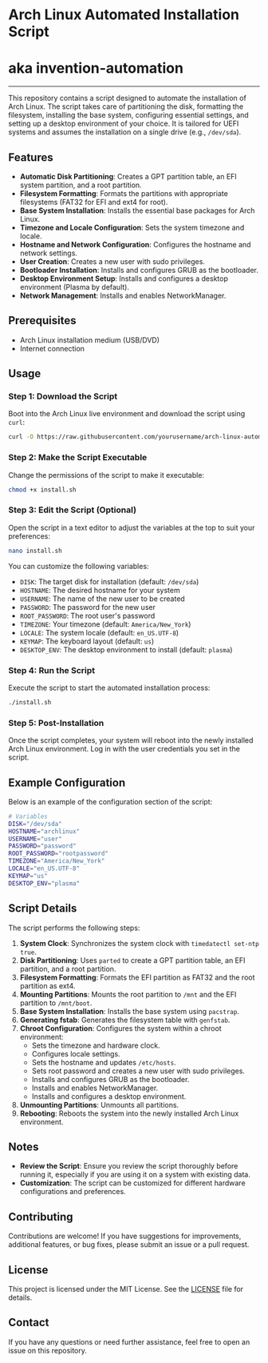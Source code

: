 # Arch Linux Automated Installation Script
# aka invention-automation

---

This repository contains a script designed to automate the installation of Arch Linux. The script takes care of partitioning the disk, formatting the filesystem, installing the base system, configuring essential settings, and setting up a desktop environment of your choice. It is tailored for UEFI systems and assumes the installation on a single drive (e.g., `/dev/sda`).

## Features

- **Automatic Disk Partitioning**: Creates a GPT partition table, an EFI system partition, and a root partition.
- **Filesystem Formatting**: Formats the partitions with appropriate filesystems (FAT32 for EFI and ext4 for root).
- **Base System Installation**: Installs the essential base packages for Arch Linux.
- **Timezone and Locale Configuration**: Sets the system timezone and locale.
- **Hostname and Network Configuration**: Configures the hostname and network settings.
- **User Creation**: Creates a new user with sudo privileges.
- **Bootloader Installation**: Installs and configures GRUB as the bootloader.
- **Desktop Environment Setup**: Installs and configures a desktop environment (Plasma by default).
- **Network Management**: Installs and enables NetworkManager.

## Prerequisites

- Arch Linux installation medium (USB/DVD)
- Internet connection

## Usage

### Step 1: Download the Script

Boot into the Arch Linux live environment and download the script using `curl`:

```bash
curl -O https://raw.githubusercontent.com/yourusername/arch-linux-automation/main/install.sh
```

### Step 2: Make the Script Executable

Change the permissions of the script to make it executable:

```bash
chmod +x install.sh
```

### Step 3: Edit the Script (Optional)

Open the script in a text editor to adjust the variables at the top to suit your preferences:

```bash
nano install.sh
```

You can customize the following variables:

- `DISK`: The target disk for installation (default: `/dev/sda`)
- `HOSTNAME`: The desired hostname for your system
- `USERNAME`: The name of the new user to be created
- `PASSWORD`: The password for the new user
- `ROOT_PASSWORD`: The root user's password
- `TIMEZONE`: Your timezone (default: `America/New_York`)
- `LOCALE`: The system locale (default: `en_US.UTF-8`)
- `KEYMAP`: The keyboard layout (default: `us`)
- `DESKTOP_ENV`: The desktop environment to install (default: `plasma`)

### Step 4: Run the Script

Execute the script to start the automated installation process:

```bash
./install.sh
```

### Step 5: Post-Installation

Once the script completes, your system will reboot into the newly installed Arch Linux environment. Log in with the user credentials you set in the script.

## Example Configuration

Below is an example of the configuration section of the script:

```bash
# Variables
DISK="/dev/sda"
HOSTNAME="archlinux"
USERNAME="user"
PASSWORD="password"
ROOT_PASSWORD="rootpassword"
TIMEZONE="America/New_York"
LOCALE="en_US.UTF-8"
KEYMAP="us"
DESKTOP_ENV="plasma"
```

## Script Details

The script performs the following steps:

1. **System Clock**: Synchronizes the system clock with `timedatectl set-ntp true`.
2. **Disk Partitioning**: Uses `parted` to create a GPT partition table, an EFI partition, and a root partition.
3. **Filesystem Formatting**: Formats the EFI partition as FAT32 and the root partition as ext4.
4. **Mounting Partitions**: Mounts the root partition to `/mnt` and the EFI partition to `/mnt/boot`.
5. **Base System Installation**: Installs the base system using `pacstrap`.
6. **Generating fstab**: Generates the filesystem table with `genfstab`.
7. **Chroot Configuration**: Configures the system within a chroot environment:
   - Sets the timezone and hardware clock.
   - Configures locale settings.
   - Sets the hostname and updates `/etc/hosts`.
   - Sets root password and creates a new user with sudo privileges.
   - Installs and configures GRUB as the bootloader.
   - Installs and enables NetworkManager.
   - Installs and configures a desktop environment.
8. **Unmounting Partitions**: Unmounts all partitions.
9. **Rebooting**: Reboots the system into the newly installed Arch Linux environment.

## Notes

- **Review the Script**: Ensure you review the script thoroughly before running it, especially if you are using it on a system with existing data.
- **Customization**: The script can be customized for different hardware configurations and preferences.

## Contributing

Contributions are welcome! If you have suggestions for improvements, additional features, or bug fixes, please submit an issue or a pull request.

## License

This project is licensed under the MIT License. See the [LICENSE](LICENSE) file for details.

## Contact

If you have any questions or need further assistance, feel free to open an issue on this repository.
